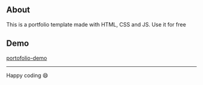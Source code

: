 ## About

This is a portfolio template made with HTML, CSS and JS. Use it for free

## Demo

[portofolio-demo](portofolio-demo.netlify.app)

---

Happy coding 😄
